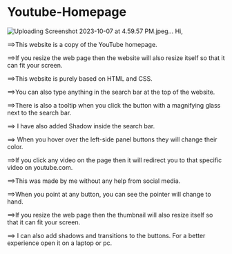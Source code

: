 # Youtube-Homepage
![Uploading Screenshot 2023-10-07 at 4.59.57 PM.jpeg…]()
Hi, 

==>This website is a copy of the YouTube homepage.

==>If you resize the web page then the website will also resize itself so that it can fit your screen.

==>This website is purely based on HTML and CSS.

==>You can also type anything in the search bar at the top of the website.

==>There is also a tooltip when you click the button with a magnifying glass next to the search bar.

==> I have also added Shadow inside the search bar.

==> When you hover over the left-side panel buttons they will change their color.

==>If you click any video on the page then it will redirect you to that specific video on youtube.com.

==>This was made by me without any help from social media.

==>When you point at any button, you can see the pointer will change to hand.

==>If you resize the web page then the thumbnail will also resize itself so that it can fit your screen.

==> I can also add shadows and transitions to the buttons. For a better experience open it on a laptop or pc.

